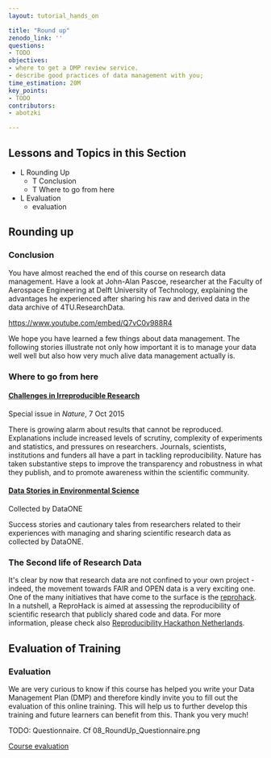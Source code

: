 ```yaml
---
layout: tutorial_hands_on

title: "Round up"
zenodo_link: ''
questions:
- TODO
objectives:
- where to get a DMP review service.
- describe good practices of data management with you;
time_estimation: 20M
key_points:
- TODO
contributors:
- abotzki

---
```


## Lessons and Topics in this Section
- L Rounding Up
  - T Conclusion
  - T Where to go from here
- L Evaluation
  - evaluation

## Rounding up
### Conclusion
You have almost reached the end of this course on research data management. Have a look at John-Alan Pascoe, researcher at the Faculty of Aerospace Engineering at Delft University of Technology, explaining the advantages he experienced after sharing his raw and derived data in the data archive of 4TU.ResearchData.

https://www.youtube.com/embed/Q7vC0v988R4

We hope you have learned a few things about data management. The following stories illustrate not only how important it is to manage your data well well but also how very much alive data management actually is.

### Where to go from here

#### [Challenges in Irreproducible Research](http://www.nature.com/news/reproducibility-1.17552)
Special issue in *Nature*, 7 Oct 2015

There is growing alarm about results that cannot be reproduced.  Explanations include increased levels of scrutiny, complexity of experiments and statistics, and pressures on researchers. Journals, scientists, institutions and funders all have a part in tackling reproducibility. Nature has taken substantive steps to improve the transparency and robustness in what they publish, and to promote awareness within the scientific community.

#### [Data Stories in Environmental Science](https://www.dataone.org/data-stories)
Collected by DataONE

Success stories and cautionary tales from researchers related to their experiences with managing and sharing scientific research data as collected by DataONE.

### The Second life of Research Data
It's clear by now that research data are not confined to your own project -indeed, the movement towards FAIR and OPEN data is a very exciting one. One of the many initiatives that have come to the surface is the [reprohack](https://reprohack.github.io/reprohack-hq/). In a nutshell, a ReproHack is aimed at assessing the reproducibility of scientific research that publicly shared code and data. For more information, please check also [Reproducibility Hackathon Netherlands](https://www.software.ac.uk/blog/2020-01-15-reproducibility-hackathon-netherlands-aftermath).


## Evaluation of Training
### Evaluation
We are very curious to know if this course has helped you write your Data Management Plan (DMP) and therefore kindly invite you to fill out the evaluation of this online training. This will help us to further develop this training and future learners can benefit from this. Thank you very much!

TODO: Questionnaire. Cf 08_RoundUp_Questionnaire.png

[Course evaluation](https://vib.formstack.com/forms/elearning_course_evaluation)
